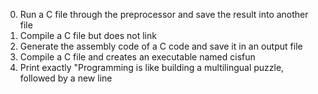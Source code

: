 0. Run a C file through the preprocessor and save the result into another file
1. Compile a C file but does not link
2. Generate the assembly code of a C code and save it in an output file
3. Compile a C file and creates an executable named cisfun
4. Print exactly "Programming is like building a multilingual puzzle, followed by a new line
